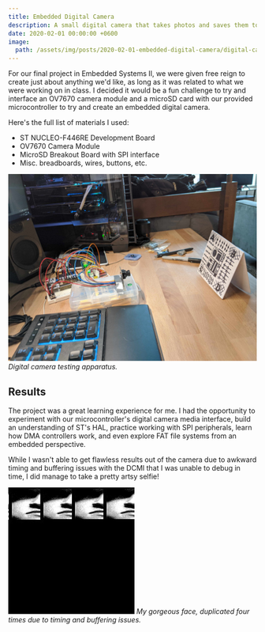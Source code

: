 ```yaml
---
title: Embedded Digital Camera
description: A small digital camera that takes photos and saves them to an SD card.
date: 2020-02-01 00:00:00 +0600
image:
  path: /assets/img/posts/2020-02-01-embedded-digital-camera/digital-camera.jpg
---
```


For our final project in Embedded Systems II, we were given free reign to create just about anything we'd like, as long as it was related to what we were working on in class. I decided it would be a fun challenge to try and interface an OV7670 camera module and a microSD card with our provided microcontroller to try and create an embedded digital camera.

Here's the full list of materials I used:

- ST NUCLEO-F446RE Development Board
- OV7670 Camera Module
- MicroSD Breakout Board with SPI interface
- Misc. breadboards, wires, buttons, etc.

![](/assets/img/posts/2020-02-01-embedded-digital-camera/digital-camera-test.jpg)
_Digital camera testing apparatus._

## Results

The project was a great learning experience for me. I had the opportunity to experiment with our microcontroller's digital camera media interface, build an understanding of ST's HAL, practice working with SPI peripherals, learn how DMA controllers work, and even explore FAT file systems from an embedded perspective.

While I wasn't able to get flawless results out of the camera due to awkward timing and buffering issues with the DCMI that I was unable to debug in time, I did manage to take a pretty artsy selfie!

![](/assets/img/posts/2020-02-01-embedded-digital-camera/digital-camera-photo.jpg)
_My gorgeous face, duplicated four times due to timing and buffering issues._